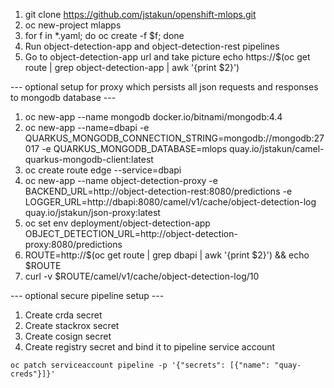 1. git clone https://github.com/jstakun/openshift-mlops.git
2. oc new-project mlapps
3. for f in *.yaml; do oc create -f $f; done
4. Run object-detection-app and object-detection-rest pipelines
5. Go to object-detection-app url and take picture
echo https://$(oc get route | grep object-detection-app | awk '{print $2}')

--- optional setup for proxy which persists all json requests and responses to mongodb database ---

1. oc new-app --name mongodb docker.io/bitnami/mongodb:4.4
2. oc new-app --name=dbapi -e QUARKUS_MONGODB_CONNECTION_STRING=mongodb://mongodb:27017 -e QUARKUS_MONGODB_DATABASE=mlops quay.io/jstakun/camel-quarkus-mongodb-client:latest
3. oc create route edge --service=dbapi
4. oc new-app --name object-detection-proxy -e BACKEND_URL=http://object-detection-rest:8080/predictions -e LOGGER_URL=http://dbapi:8080/camel/v1/cache/object-detection-log quay.io/jstakun/json-proxy:latest 
5. oc set env deployment/object-detection-app OBJECT_DETECTION_URL=http://object-detection-proxy:8080/predictions
6. ROUTE=http://$(oc get route | grep dbapi | awk '{print $2}') && echo $ROUTE
7. curl -v $ROUTE/camel/v1/cache/object-detection-log/10

--- optional secure pipeline setup ---

1. Create crda secret
2. Create stackrox secret
3. Create cosign secret
4. Create registry secret and bind it to pipeline service account
```
oc patch serviceaccount pipeline -p '{"secrets": [{"name": "quay-creds"}]}'
```

